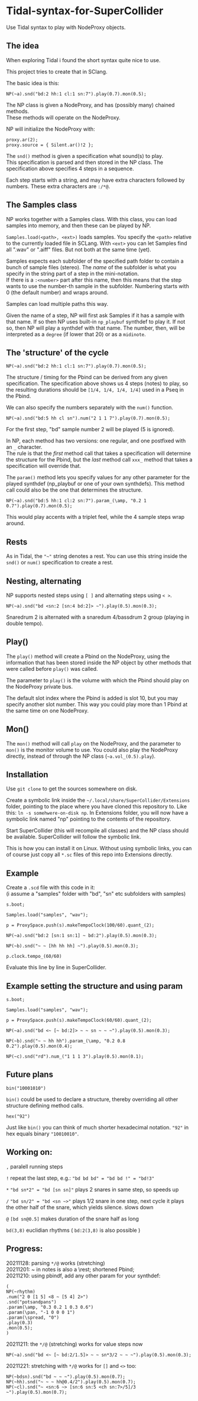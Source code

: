 # Tidal-syntax-for-SuperCollider
Use Tidal syntax to play with NodeProxy objects.

## The idea

When exploring Tidal i found the short syntax quite nice to use.

This project tries to create that in SClang.

The basic idea is this:

```
NP(~a).snd("bd:2 hh:1 cl:1 sn:7").play(0.7).mon(0.5);
```

The NP class is given a NodeProxy, and has (possibly many) chained methods.  
These methods will operate on the NodeProxy.

NP will initialize the NodeProxy with:
```
proxy.ar(2);
proxy.source = { Silent.ar()!2 };
```

The ```snd()``` method is given a specification what sound(s) to play.  
This specification is parsed and then stored in the NP class.
The specification above specifies 4 steps in a sequence.

Each step starts with a string, and may have extra characters followed by numbers. These extra characters are ```:/*@```.

## The Samples class

NP works together with a Samples class. With this class, you can load samples into memory, and then these can be played by NP.  

```Samples.load(<path>, <ext>)``` loads samples. You specify the ```<path>``` relative to the currently loaded file in SCLang. With ```<ext>``` you can let Samples find all ".wav" or ".aiff" files. But not both at the same time (yet).

Samples expects each subfolder of the specified path folder to contain a bunch of sample files (stereo). The _name_ of the subfolder is what you specify in the string part of a step in the mini-notation.  
If there is a ```:<number>``` part after this name, then this means that the step wants to use the number-th sample in the subfolder. Numbering starts with 0 (the default number) and wraps around.

Samples can load multiple paths this way.

Given the name of a step, NP will first ask Samples if it has a sample with that name. If so then NP uses built-in ```np_playbuf``` synthdef to play it. If not so, then NP will play a synthdef with that name. The number, then, will be interpreted as a ```degree``` (if lower that 20) or as a ```midinote```.

## The 'structure' of the cycle

```
NP(~a).snd("bd:2 hh:1 cl:1 sn:7").play(0.7).mon(0.5);
```
The structure / timing for the Pbind can be derived from any given specification. The specification above shows us 4 steps (notes) to play, so the resulting durations should be ```[1/4, 1/4, 1/4, 1/4]``` used in a Pseq in the Pbind.

We can also specify the numbers separately with the ```num()``` function.

```
NP(~a).snd("bd:5 hh cl sn").num("2 1 1 7").play(0.7).mon(0.5);
```

For the first step, "bd" sample number 2 will be played (5 is ignored).

In NP, each method has two versions: one regular, and one postfixed with an ```_``` character.   
The rule is that the _first_ method call that takes a specification will determine the structure for the Pbind, but the _last_ method call ```xxx_``` method that takes a specification will override that.

The ```param()``` method lets you specify values for any other parameter for the played synthdef (np_playbuf or one of your own synthdefs). This method call could also be the one that determines the structure.

```
NP(~a).snd("bd:5 hh:1 cl:2 sn:7").param_(\amp, "0.2 1 0.7").play(0.7).mon(0.5);
```
This would play accents with a triplet feel, while the 4 sample steps wrap around.

## Rests

As in Tidal, the ```"~"``` string denotes a rest. You can use this string inside the ```snd()``` or ```num()``` specification to create a rest.

## Nesting, alternating

NP supports nested steps using ```[ ]``` and alternating steps using ```< >```.

```
NP(~a).snd("bd <sn:2 [sn:4 bd:2]> ~").play(0.5).mon(0.3);
```
Snaredrum 2 is alternated with a snaredum 4/bassdrum 2 group (playing in double tempo).

## Play()

The ```play()``` method will create a Pbind on the NodeProxy, using the information that has been stored inside the NP object by other methods that were called before ```play()``` was called.

The parameter to ```play()``` is the volume with which the Pbind should play on the NodeProxy private bus.

The default slot index where the Pbind is added is slot 10, but you may specify another slot number. This way you could play more than 1 Pbind at the same time on one NodeProxy.

## Mon()

The ```mon()``` method will call ```play``` on the NodeProxy, and the parameter to ```mon()``` is the monitor volume to use. You could also play the NodeProxy directly, instead of through the NP class (```~a.vol_(0.5).play```).

## Installation

Use ```git clone``` to get the sources somewhere on disk.

Create a symbolic link inside the ```~/.local/share/SuperCollider/Extensions``` folder, pointing to the place where you have cloned this repository to.
Like this: ```ln -s somehwere-on-disk np```. In Extensions folder, you will now have a symbolic link named "np" pointing to the contents of the repository.

Start SuperCollider (this will recompile all classes) and the NP class should be available. SuperCollider will follow the symbolic link.

This is how you can install it on Linux. Without using symbolic links, you can of course just copy all ```*.sc``` files of this repo into Extensions directly.

## Example

Create a ```.scd``` file with this code in it:  
(i assume a "samples" folder with "bd", "sn" etc subfolders with samples)

```
s.boot;

Samples.load("samples", "wav");

p = ProxySpace.push(s).makeTempoClock(100/60).quant_(2);

NP(~a).snd("bd:2 [sn:1 sn:1] ~ bd:2").play(0.5).mon(0.3);

NP(~b).snd("~ ~ [hh hh hh] ~").play(0.5).mon(0.3);

p.clock.tempo_(60/60)
```

Evaluate this line by line in SuperCollider.

## Example setting the structure and using param

```
s.boot;

Samples.load("samples", "wav");

p = ProxySpace.push(s).makeTempoClock(60/60).quant_(2);

NP(~a).snd("bd <~ [~ bd:2]> ~ ~ sn ~ ~ ~").play(0.5).mon(0.3);

NP(~b).snd("~ ~ hh hh").param_(\amp, "0.2 0.8 0.2").play(0.5).mon(0.4);

NP(~c).snd("rd").num_("1 1 1 3").play(0.5).mon(0.1);
```

## Future plans

```bin("10001010")```

```bin()``` could be used to declare a structure, thereby overriding all other structure defining method calls.

```hex("92")```

Just like ```bin()``` you can think of much shorter hexadecimal notation. ```"92"``` in hex equals binary ```"10010010"```.

## Working on:

```,``` paralell running steps

```!``` repeat the last step, e.g.: ```"bd bd bd" = "bd bd !" = "bd!3"```

```*``` ```"bd sn*2" = "bd [sn sn]"``` plays 2 snares in same step, so speeds up

```/``` ```"bd sn/2" = "bd <sn ~>"``` plays 1/2 snare in one step, next cycle
        it plays the other half of the snare, which yields silence.
        slows down

```@``` ```[bd sn@0.5]``` makes duration of the snare half as long

```bd(3,8)``` euclidian rhythms ( ```bd:2(3,8)``` is also possible )

## Progress:

20211128: parsing ```*/@``` works (stretching)  
20211201: ~ in notes is also a \rest; shortened Pbind;  
20211210: using pbindf, add any other param for your synthdef:  

```
(
NP(~rhythm)
.num("2 0 [1 5] <8 ~ [5 4] 2>")
.snd("potsandpans")
.param(\amp, "0.3 0.2 1 0.3 0.6")
.param(\pan, "-1 0 0 0 1")
.param(\spread, "0")
.play(0.3)
.mon(0.5);
)
```

20211211: the ```*/@``` (stretching) works for value steps now  

```
NP(~a).snd("bd <~ [~ bd:2/1.5]> ~ ~ sn*3/2 ~ ~ ~").play(0.5).mon(0.3);
```

20211221: stretching with ```*/@``` works for ```[]``` and ```<>``` too:

```
NP(~bdsn).snd("bd ~ ~ ~").play(0.5).mon(0.7);
NP(~hh).snd("~ ~ ~ hh@0.4/2").play(0.5).mon(0.7);
NP(~cl).snd("~ <sn:6 ~> [sn:6 sn:5 <ch sn:7>/5]/3 ~").play(0.5).mon(0.7);
```

